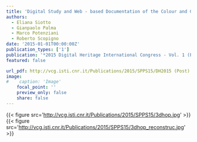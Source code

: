 ```yaml
---
title: 'Digital Study and Web - based Documentation of the Colour and Gilding on  Ancient Marble Artworks'
authors:
  - Eliana Siotto
  - Gianpaolo Palma
  - Marco Potenziani
  - Roberto Scopigno
date: '2015-01-01T00:00:00Z'
publication_types: ['1']
publication: '*2015 Digital Heritage International Congress - Vol. 1 (Proc. of)*'
featured: false

url_pdf: http://vcg.isti.cnr.it/Publications/2015/SPPS15/DH2015 (Post) - Digital Study and Web-based Documentation of the Colour and Gilding on Ancient Marble Artworks.pdf
image:
#    caption: 'Image'
    focal_point: ''
    preview_only: false
    share: false
---
```

{{< figure src='http://vcg.isti.cnr.it/Publications/2015/SPPS15/3dhop.jpg' >}}
{{< figure src='http://vcg.isti.cnr.it/Publications/2015/SPPS15/3dhop_reconstruc.jpg' >}}
